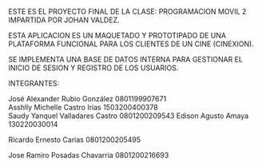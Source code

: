 ESTE ES EL PROYECTO FINAL DE LA CLASE: PROGRAMACION MOVIL 2
IMPARTIDA POR JOHAN VALDEZ.

ESTA APLICACION ES UN MAQUETADO Y PROTOTIPADO DE UNA PLATAFORMA
FUNCIONAL PARA LOS CLIENTES DE UN CINE (CINEXION).

SE IMPLEMENTA UNA BASE DE DATOS INTERNA PARA GESTIONAR EL INICIO 
DE SESION Y REGISTRO DE LOS USUARIOS. 

INTEGRANTES: 



José Alexander Rubio González 0801199907671  
Asshlly Michelle Castro Irias  1503200400378   
Saudy Yanquel Valladares Castro  0801200209543
Edison Agusto Amaya  130220030014

Ricardo Ernesto Carias   0801200205495

Jose Ramiro Posadas Chavarria  0801200216693    


        
        
       
       
      
        




